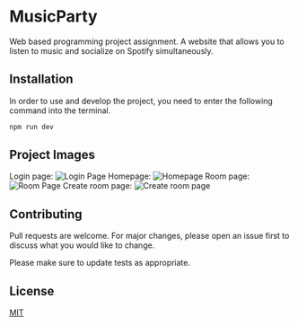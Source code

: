 # MusicParty

Web based programming project assignment. A website that allows you to listen to music and socialize on Spotify simultaneously.

## Installation

In order to use and develop the project, you need to enter the following command into the terminal.

```bash
npm run dev
```

## Project Images

Login page:
![Login Page](https://i.resmim.net/i/loginpage-1.png)
Homepage:
![Homepage](https://i.resmim.net/i/loginpage-1.png)
Room page:
![Room Page](https://i.resmim.net/i/room.png)
Create room page:
![Create room page](https://i.resmim.net/i/loginpage-1.png)


## Contributing
Pull requests are welcome. For major changes, please open an issue first to discuss what you would like to change.

Please make sure to update tests as appropriate.

## License
[MIT](https://choosealicense.com/licenses/mit/)
